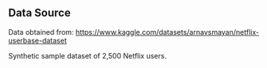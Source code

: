 ## Data Source ##
Data obtained from: https://www.kaggle.com/datasets/arnavsmayan/netflix-userbase-dataset

Synthetic sample dataset of 2,500 Netflix users.
